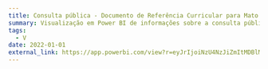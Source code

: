 ```yaml
---
title: Consulta pública - Documento de Referência Curricular para Mato Grosso
summary: Visualização em Power BI de informações sobre a consulta pública de 2018 para o Documento de Referência Curricular para Mato Grosso (DRC-MT) para Educação Infantil e Ensino Fundamental, alinhado à BNCC.
tags:
  - V
date: 2022-01-01
external_link: https://app.powerbi.com/view?r=eyJrIjoiNzU4NzJiZmItMDBlMy00YTRmLWExYjUtMjdkNTdhZDFkNGQwIiwidCI6IjM2NWZiZDg5LWNiN2YtNDc5Ny04MmI1LWZiNmUwMmY4YjFkMyJ9
---
```

